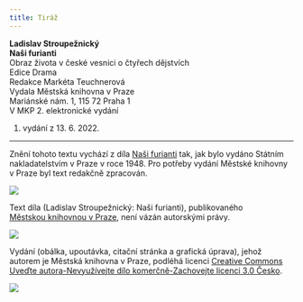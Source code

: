 ```yaml
---
title: Tiráž
---
```


**Ladislav Stroupežnický    
Naši furianti**  
Obraz života v české vesnici o čtyřech dějstvích  
Edice Drama  
Redakce Markéta Teuchnerová  
Vydala Městská knihovna v Praze  
Mariánské nám. 1, 115 72 Praha 1  
V MKP 2. elektronické vydání  
1. vydání z 13. 6. 2022.

***

Znění tohoto textu vychází z díla [Naši furianti](https://aleph.nkp.cz/F/?func=direct&doc_number=000674633&local_base=CNB) tak, jak bylo vydáno Státním nakladatelstvím v Praze v roce 1948. Pro potřeby vydání Městské knihovny v Praze byl text redakčně zpracován.

![](../Images/image003.jpg)

Text díla (Ladislav Stroupežnický: Naši furianti), publikovaného [Městskou knihovnou v Praze](https://www.mlp.cz/cz/), není vázán autorskými právy.

![](../Images/image001.jpg)

Vydání (obálka, upoutávka, citační stránka a grafická úprava), jehož autorem je Městská knihovna v Praze, podléhá licenci [Creative Commons Uveďte autora-Nevyužívejte dílo komerčně-Zachovejte licenci 3.0 Česko](https://creativecommons.org/licenses/by-nc-sa/3.0/cz/).


![](../Images/image004.jpg)